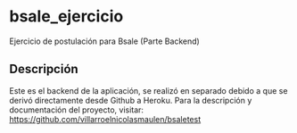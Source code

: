 # bsale_ejercicio
Ejercicio de postulación para Bsale (Parte Backend)

## Descripción
Este es el backend de la aplicación, se realizó en separado debido a que se derivó directamente desde Github a Heroku.
Para la descripción y documentación del proyecto, visitar: https://github.com/villarroelnicolasmaulen/bsaletest
